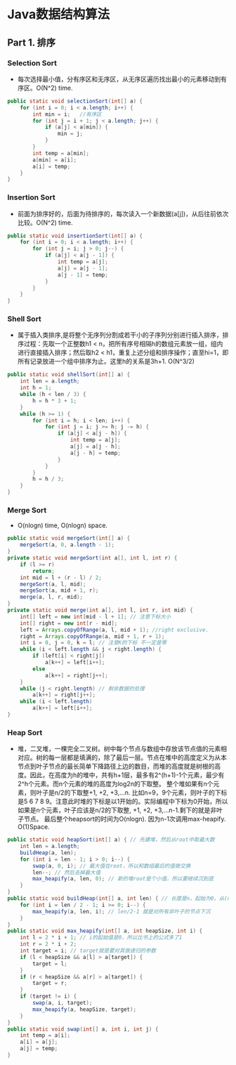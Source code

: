# Java数据结构算法 

## Part 1. 排序

### Selection Sort

- 每次选择最小值，分有序区和无序区，从无序区遍历找出最小的元素移动到有序区。O(N^2) time.
```Java
public static void selectionSort(int[] a) {
	for (int i = 0; i < a.length; i++) {
		int min = i;   //有序区
		for (int j = i + 1; j < a.length; j++) {
			if (a[j] < a[min]) {
				min = j;
			}
		}
		int temp = a[min];
		a[min] = a[i];
		a[i] = temp;
	}
}
```

### Insertion Sort

- 前面为排序好的，后面为待排序的，每次读入一个新数据(a[j])，从后往前依次比较。O(N^2) time.
```java
public static void insertionSort(int[] a) {
	for (int i = 0; i < a.length; i++) {
		for (int j = i; j > 0; j--) {
			if (a[j] < a[j - 1]) {
				int temp = a[j];
				a[j] = a[j - 1];
				a[j - 1] = temp;
			}
		}
	}
}
```

### Shell Sort

- 属于插入类排序,是将整个无序列分割成若干小的子序列分别进行插入排序，排序过程：先取一个正整数h1 < n，把所有序号相隔h的数组元素放一组，组内进行直接插入排序；然后取h2 < h1，重复上述分组和排序操作；直至hi=1，即所有记录放进一个组中排序为止。这里h的关系是3h+1. O(N^3/2)
```java
public static void shellSort(int[] a) {
	int len = a.length;
	int h = 1;
	while (h < len / 3) {
		h = h * 3 + 1;
	}
	while (h >= 1) {
		for (int i = h; i < len; i++) {
			for (int j = i; j >= h; j -= h) {
				if (a[j] < a[j - h]) {
					int temp = a[j];
					a[j] = a[j - h];
					a[j - h] = temp;
				}
			}		
		}
		h = h / 3;
	}
}
```

### Merge Sort

- O(nlogn) time, O(nlogn) space.
```java
public static void mergeSort(int[] a) {
	mergeSort(a, 0, a.length - 1);
}
private static void mergeSort(int a[], int l, int r) {
	if (l >= r)
		return;
	int mid = l + (r - l) / 2;
	mergeSort(a, l, mid);
	mergeSort(a, mid + 1, r);
	merge(a, l, r, mid);
}
private static void merge(int a[], int l, int r, int mid) {
	int[] left = new int[mid - l + 1]; // 注意下标大小
	int[] right = new int[r - mid];
	left = Arrays.copyOfRange(a, l, mid + 1); //right exclusive.
	right = Arrays.copyOfRange(a, mid + 1, r + 1);
	int i = 0, j = 0, k = l; // 注意K的下标 不一定是零
	while (i < left.length && j < right.length) {
		if (left[i] < right[j])
			a[k++] = left[i++];
		else
			a[k++] = right[j++];
	}
	while (j < right.length) // 剩余数据的处理
		a[k++] = right[j++];
	while (i < left.length)
		a[k++] = left[i++];
}
```

### Heap Sort

- 堆，二叉堆，一棵完全二叉树。树中每个节点与数组中存放该节点值的元素相对应。树的每一层都是填满的，除了最后一层。节点在堆中的高度定义为从本节点到叶子节点的最长简单下降路径上边的数目，而堆的高度就是树根的高度。因此，在高度为h的堆中，共有h+1层，最多有2^(h+1)-1个元素，最少有2^h个元素。而n个元素的堆的高度为log2n的下取整。
整个堆如果有n个元素，则叶子是n/2的下取整+1, +2, +3,...n. 比如n=9，9个元素，则叶子的下标是5 6 7 8 9。注意此时堆的下标是以1开始的。实际编程中下标为0开始，所以如果是n个元素，叶子应该是n/2的下取整, +1, +2, +3,...n-1.剩下的就是非叶子节点。
最后整个heapsort的时间为O(nlogn). 因为n-1次调用max-heapify. O(1)Space.
```java
public static void heapSort(int[] a) { // 先建堆，然后从root中取最大数
	int len = a.length;
	buildHeap(a, len);
	for (int i = len - 1; i > 0; i--) {
		swap(a, 0, i); // 最大值在root，所以和数组最后的值做交换
		len--; // 然后去掉最大值
		max_heapify(a, len, 0); // 新的堆root是个小值，所以要继续沉到底
	}
}
public static void buildHeap(int[] a, int len) { // 长度是n，起始为0，从(n/2下取整)开始全是叶子
	for (int i = len / 2 - 1; i >= 0; i--) {
		max_heapify(a, len, i); // len/2-1 就是对所有非叶子的节点下沉
	}
}
public static void max_heapify(int[] a, int heapSize, int i) {
	int l = 2 * i + 1; // i的起始值是0，所以比书上的公式多了1
	int r = 2 * i + 2;
	int target = i; // target就是要对其做递归的参数
	if (l < heapSize && a[l] > a[target]) {
		target = l;
	}
	if (r < heapSize && a[r] > a[target]) {
		target = r;
	}
	if (target != i) {
		swap(a, i, target);
		max_heapify(a, heapSize, target);
	}
}
public static void swap(int[] a, int i, int j) {
	int temp = a[i];
	a[i] = a[j];
	a[j] = temp;
}
```
